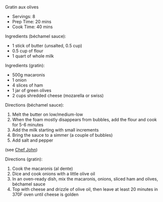 Gratin aux olives

* Servings: 8
* Prep Time: 20 mins
* Cook Time: 40 mins

Ingredients (béchamel sauce):

* 1 stick of butter (unsalted, 0.5 cup)
* 0.5 cup of flour
* 1 quart of whole milk

Ingredients (gratin):

* 500g macaronis
* 1 onion
* 4 slices of ham
* 1 jar of green olives
* 2 cups shredded cheese (mozarella or swiss)

Directions (béchamel sauce):

1. Melt the butter on low/medium-low
2. When the foam mostly disappears from bubbles, add the flour and cook for 5-6 minutes
3. Add the milk starting with small increments
4. Bring the sauce to a simmer (a couple of bubbles)
5. Add salt and pepper

(see [Chef John](https://youtu.be/Tvv74RJd6AA))

Directions (gratin):

1. Cook the macaronis (al dente)
2. Dice and cook onions with a little olive oil
3. In an oven-ready dish, mix the macaronis, onions, sliced ham and olives, béchamel sauce
4. Top with cheese and drizzle of olive oil, then leave at least 20 minutes in 370F oven until cheese is golden
